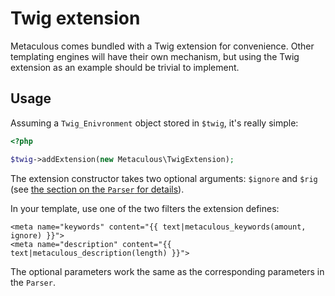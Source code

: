 # Twig extension

Metaculous comes bundled with a Twig extension for convenience. Other
templating engines will have their own mechanism, but using the Twig extension
as an example should be trivial to implement.

## Usage
Assuming a `Twig_Enivronment` object stored in `$twig`, it's really simple:

```php
<?php

$twig->addExtension(new Metaculous\TwigExtension);

```

The extension constructor takes two optional arguments: `$ignore` and `$rig`
(see [the section on the `Parser` for details](parser.md)).

In your template, use one of the two filters the extension defines:

```twig
<meta name="keywords" content="{{ text|metaculous_keywords(amount, ignore) }}">
<meta name="description" content="{{ text|metaculous_description(length) }}">
```

The optional parameters work the same as the corresponding parameters in the
`Parser`.

